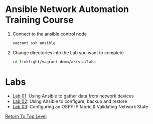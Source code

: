 # Ansible Network Automation Training Course

1. Connect to the ansible control node

   ```bash
   vagrant ssh ansible
   ```

2. Change directories into the Lab you want to complete

   ```bash
   cd linklight/vagrant-demo/arista/labs
   ```

# Labs

- [Lab 01](lab01-network-facts/): Using Ansible to gather data from network devices
- [Lab 02](lab02-config-management/): Using Ansible to configure, backup and restore
- [Lab 03](lab03-ip-fabric/): Configuring an OSPF IP fabric & Validating Network State

[Return To Top Level](../README.md)
